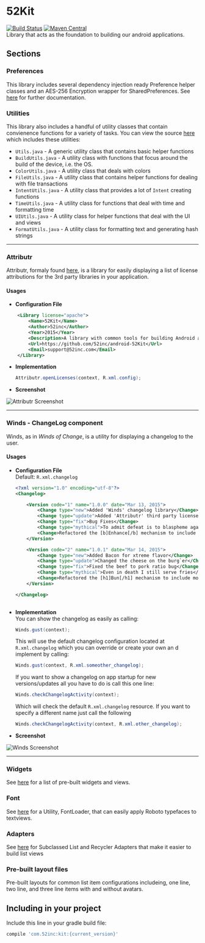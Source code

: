 # 52Kit
[![Build Status](https://travis-ci.org/52inc/android-52Kit.svg?branch=master)](https://travis-ci.org/52inc/android-52Kit) [![Maven Central](https://maven-badges.herokuapp.com/maven-central/com.52inc/52Kit/badge.svg?style=flat)](https://maven-badges.herokuapp.com/maven-central/com.52inc/52Kit)  
Library that acts as the foundation to building our android applications.

## Sections

### Preferences

This library includes several dependency injection ready Preference helper classes and an AES-256 Encryption wrapper for SharedPreferences. See [here](https://github.com/52inc/android-52Kit/tree/master/library/src/main/java/com/ftinc/kit/preferences) for further documentation.

### Utilities

This library also includes a handful of utility classes that contain convienence functions for a variety of tasks. You can view the source [here](https://github.com/52inc/android-52Kit/tree/master/library/src/main/java/com/ftinc/kit/util) which includes these utilities:

*	`Utils.java` - A generic utility class that contains basic helper functions
*	`BuildUtils.java` - A utility class with functions that focus around the build of the device, i.e. the OS.
*	`ColorUtils.java` - A utility class that deals with colors
*	`FileUtils.java` - A utility class that contains helper functions for dealing with file transactions
*	`IntentUtils.java` - A utility class that provides a lot of `Intent` creating functions
*	`TimeUtils.java` - A utility class for functions that deal with time and formatting time
*	`UIUtils.java` - A utility class for helper functions that deal with the UI and views
*	`FormatUtils.java` - A utility class for formatting text and generating hash strings

---

### Attributr

Attributr, formaly found [here](https://github.com/52inc/Attributr), is a library for easily displaying a list of license attributions for the 3rd party libraries in your application.

#### Usages

*	**Configuration File**

```xml
	<Library license="apache">
	    <Name>52Kit</Name>
	    <Author>52inc</Author>
	    <Year>2015</Year>
	    <Description>A library with common tools for building Android applications</Description>
	    <Url>https://github.com/52inc/android-52Kit</Url>
	    <Email>support@52inc.com</Email>
	</Library>
```
		
*	**Implementation**

	```java
	Attributr.openLicenses(context, R.xml.config);
	```
	
* 	**Screenshot**

![Attributr Screenshot](art/attributr_screen.png)

---

### Winds - ChangeLog component

Winds, as in _Winds of Change_, is a utility for displaying a changelog to the user.

#### Usages

*	**Configuration File**  
Default: `R.xml.changelog`



	```xml
	<?xml version="1.0" encoding="utf-8"?>
	<Changelog>
	
	    <Version code="1" name="1.0.0" date="Mar 13, 2015">
	        <Change type="new">Added 'Winds' changelog library</Change>
	        <Change type="update">Added 'Attributr' third party license attribution library</Change>
	        <Change type="fix">Bug Fixes</Change>
	        <Change type="mythical">To admit defeat is to blaspheme against the Emperor</Change>
	        <Change>Refactored the [b]Enhance[/b] mechanism to include more [i]Awesome[/i]</Change>
	    </Version>
	
	    <Version code="2" name="1.0.1" date="Mar 14, 2015">
	        <Change type="new">Added Bacon for xtreme flavor</Change>
	        <Change type="update">Changed the cheese on the burg`er</Change>
	        <Change type="fix">Fixed the beef to pork ratio bug</Change>
	        <Change type="mythical">Even in death I still serve fries</Change>
	        <Change>Refactored the [h1]Bun[/h1] mechanism to include more [h2]Sesame[/h2]</Change>
	    </Version>
	
	</Changelog>
		
	```

* **Implementation**  
You can show the changelog as easily as calling:

	```java
	Winds.gust(context);
	```  
	
	This will use the default changelog configuration located at `R.xml.changelog` which you can override or create your own an d implement by calling:
	
	```java
	Winds.gust(context, R.xml.someother_changelog);
	```
	
 	If you want to show a changelog on app startup for new versions/updates all you have to do is call this one line:
 	
 	```java
 	Winds.checkChangelogActivity(context); 
 	```
 	
 	Which will check the default `R.xml.changelog` resource. If you want to specify a different name just call the following
 	
 	```java
 	Winds.checkChangelogActivity(context, R.xml.other_changelog);
 	```
 	
*	**Screenshot**

![Winds Screenshot](art/winds_screen.png)


---

### Widgets

See [here](https://github.com/52inc/android-52Kit/tree/master/library/src/main/java/com/ftinc/kit/widget) for a list of pre-built widgets and views. 

### Font

See [here](https://github.com/52inc/android-52Kit/tree/master/library/src/main/java/com/ftinc/kit/font) for a Utility, FontLoader, that can easily apply Roboto typefaces to textviews.

### Adapters

See [here](https://github.com/52inc/android-52Kit/tree/master/library/src/main/java/com/ftinc/kit/adapter) for Subclassed List and Recycler Adapters that make it easier to build list views

### Pre-built layout files
Pre-built layouts for common list item configurations includeing, one line, two line, and three line items with and without avatars.

## Including in your project

Include this line in your gradle build file:

```groovy
compile 'com.52inc:kit:{current_version}'
```
